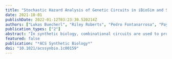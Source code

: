 ```yaml
---
title: "Stochastic Hazard Analysis of Genetic Circuits in iBioSim and STAMINA"
date: 2021-10-01
publishDate: 2022-01-12T03:23:30.520214Z
authors: ["Lukas Buecherl", "Riley Roberts", "Pedro Fontanarrosa", "Payton J. Thomas", "Jeanet Mante", "Zhen Zhang", "Chris J. Myers"]
publication_types: ["2"]
abstract: "In synthetic biology, combinational circuits are used to program cells for various new applications like biosensors, drug delivery systems, and biofuels. Similar to asynchronous electronic circuits, some combinational genetic circuits may show unwanted switching variations (glitches) caused by multiple input changes. Depending on the biological circuit, glitches can cause irreversible effects and jeopardize the circuit's functionality. This paper presents a stochastic analysis to predict glitch propensities for three implementations of a genetic circuit with known glitching behavior. The analysis uses STochastic Approximate Model-checker for INfinite-state Analysis (STAMINA), a tool for stochastic verification. The STAMINA results were validated by comparison to stochastic simulation in iBioSim resulting in further improvements of STAMINA. This paper demonstrates that stochastic verification can be utilized by genetic designers to evaluate design choices and input restrictions to achieve a desired reliability of operation."
featured: false
publication: "*ACS Synthetic Biology*"
doi: "10.1021/acssynbio.1c00159"
---
```


